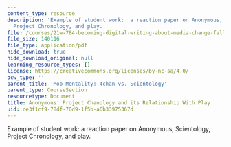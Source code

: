 ```yaml
---
content_type: resource
description: 'Example of student work:  a reaction paper on Anonymous, Scientology,
  Project Chronology, and play.'
file: /courses/21w-784-becoming-digital-writing-about-media-change-fall-2009/ce3f1cf978df70d91f5ba6b33975367d_MIT21W_784F09_Anonymous_pr.pdf
file_size: 140116
file_type: application/pdf
hide_download: true
hide_download_original: null
learning_resource_types: []
license: https://creativecommons.org/licenses/by-nc-sa/4.0/
ocw_type: ''
parent_title: 'Mob Mentality: 4chan vs. Scientology'
parent_type: CourseSection
resourcetype: Document
title: Anonymous' Project Chanology and its Relationship With Play
uid: ce3f1cf9-78df-70d9-1f5b-a6b33975367d
---
```

Example of student work:  a reaction paper on Anonymous, Scientology, Project Chronology, and play.